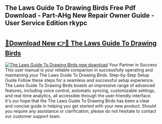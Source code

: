 ## The Laws Guide To Drawing Birds Free Pdf Download - Part-AHg New Repair Owner Guide - User Service Edition rkypc

# <h2><a href="http://bc60490.oget.top/?id=The+Laws+Guide+To+Drawing+Birds">🔗Download New 👉🔴 The Laws Guide To Drawing Birds</a></h2>

[![The Laws Guide To Drawing Birds new download](https://i.imgur.com/5g1atiW.png)](http://bc60490.oget.top/?id=The+Laws+Guide+To+Drawing+Birds)
Your Partner in Success This user manual is your reliable companion in successfully operating and maintaining your The Laws Guide To Drawing Birds. Step-by-Step Setup Guide Follow these steps for a seamless and successful setup experience. The Laws Guide To Drawing Birds boasts an impressive range of advanced features, including voice control, automatic syncing, customizable settings, and real-time analytics, all accessible through the user-friendly interface. It's our hope that the The Laws Guide To Drawing Birds has been a clear and concise guide in helping you get started with your new product. Should you require any assistance or clarification, please do not hesitate to contact our customer support team.
